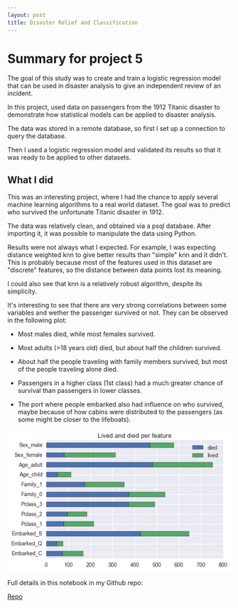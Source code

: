 ```yaml
---
layout: post
title: Disaster Relief and Classification
---
```


# Summary for project 5

The goal of this study was to create and train a logistic regression model that can be used in disaster analysis to give an independent review of an incident. 

In this project, used data on passengers from the 1912 Titanic disaster to demonstrate how statistical models can be applied to disaster analysis.

The data was stored in a remote database, so first I set up a connection to query the database. 

Then I used a logistic regression model and validated its results so that it was ready to be applied to other datasets.

## What I did

This was an interesting project, where I had the chance to apply several machine learning algorithms to a real world dataset.  The goal was to predict who survived the unfortunate Titanic disaster in 1912.

The data was relatively clean, and obtained via a psql database.  After importing it, it was possible to manipulate the data using Python.

Results were not always what I expected. For example, I was expecting distance weighted knn to give better results than "simple" knn and it didn't.  This is probably because most of the features used in this dataset are "discrete" features, so the distance between data points lost its meaning.

I could also see that knn is a relatively robust algorithm, despite its simplicity.

It's interesting to see that there are very strong correlations between some variables and wether the passenger survived or not.  They can be observed in the following plot:

- Most males died, while most females survived.

- Most adults (>18 years old) died, but about half the children survived.

- About half the people traveling with family members survived, but most of the people traveling alone died.

- Passengers in a higher class (1st class) had a much greater chance of survival than passengers in lower classes.

- The port where people embarked also had influence on who survived, maybe because of how cabins were distributed to the passengers (as some might be closer to the lifeboats).

![](../images/2016-11-12-survivals.png)

Full details in this notebook in my Github repo:

[Repo](https://github.com/acardocacho/dsi-projects/blob/master/week05-project/project05.ipynb)
